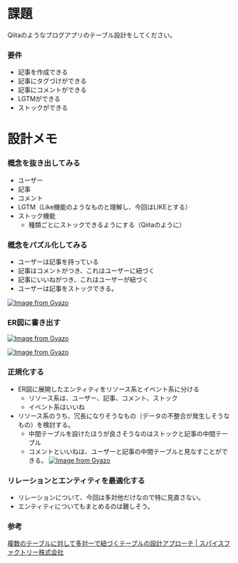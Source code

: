 # 課題
Qiitaのようなブログアプリのテーブル設計をしてください。

### 要件
- 記事を作成できる
- 記事にタグづけができる
- 記事にコメントができる
- LGTMができる
- ストックができる

# 設計メモ
### 概念を抜き出してみる
- ユーザー
- 記事
- コメント
- LGTM（Like機能のようなものと理解し、今回はLIKEとする）
- ストック機能
  - 種類ごとにストックできるようにする（Qiitaのように）

### 概念をパズル化してみる
- ユーザーは記事を持っている
- 記事はコメントがつき、これはユーザーに紐づく
- 記事にいいねがつき、これはユーザーが紐づく
- ユーザーは記事をストックできる。

[![Image from Gyazo](https://i.gyazo.com/86f906c84965c85b07e2e26ed4541775.png)](https://gyazo.com/86f906c84965c85b07e2e26ed4541775)

### ER図に書き出す
[![Image from Gyazo](https://i.gyazo.com/b4c10e2aaf711b19f33697cda93510eb.png)](https://gyazo.com/b4c10e2aaf711b19f33697cda93510eb)

[![Image from Gyazo](https://i.gyazo.com/4eb03731bc9263b9b6f936ff6f44df47.png)](https://gyazo.com/4eb03731bc9263b9b6f936ff6f44df47)

### 正規化する
- ER図に展開したエンティティをリソース系とイベント系に分ける
  - リソース系は、ユーザー、記事、コメント、ストック
  - イベント系はいいね
- リソース系のうち、冗長になりそうなもの（データの不整合が発生しそうなもの）を検討する。
  - 中間テーブルを設けたほうが良さそうなのはストックと記事の中間テーブル
  - コメントといいねは、ユーザーと記事の中間テーブルと見なすことができる。
[![Image from Gyazo](https://i.gyazo.com/38f62e335bcbe478b323e5b3a7bbdb4d.png)](https://gyazo.com/38f62e335bcbe478b323e5b3a7bbdb4d)

### リレーションとエンティティを最適化する
- リレーションについて、今回は多対他だけなので特に見直さない。
- エンティティについてもまとめるのは難しそう。

### 参考
[複数のテーブルに対して多対一で紐づくテーブルの設計アプローチ | スパイスファクトリー株式会社](https://spice-factory.co.jp/development/has-and-belongs-to-many-table/)


